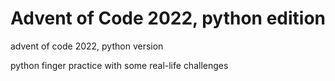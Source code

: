 # Advent of Code 2022, python edition
advent of code 2022, python version

python finger practice with some real-life challenges
